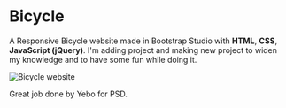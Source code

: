 # Bicycle
A Responsive Bicycle website made in Bootstrap Studio with **HTML**, **CSS**, **JavaScript (jQuery)**.
I'm adding project and making new project to widen my knowledge and to have some fun while doing it.


![Bicycle website](https://i.ibb.co/V9K3zVS/screencapture-127-0-0-1-51701-2019-09-23-22-06-32.png)

Great job done by Yebo for PSD.
